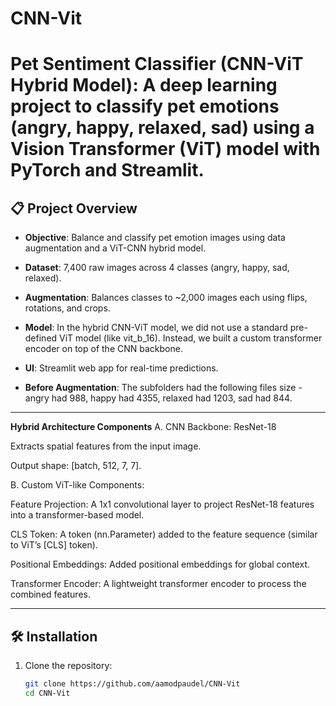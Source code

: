 # CNN-Vit
# Pet Sentiment Classifier (CNN-ViT Hybrid Model):  A deep learning project to classify pet emotions (angry, happy, relaxed, sad) using a Vision Transformer (ViT) model with PyTorch and Streamlit.


## 📋 Project Overview
- **Objective**: Balance and classify pet emotion images using data augmentation and a ViT-CNN hybrid model.
- **Dataset**: 7,400 raw images across 4 classes (angry, happy, sad, relaxed).
- **Augmentation**: Balances classes to ~2,000 images each using flips, rotations, and crops.
- **Model**: In the hybrid CNN-ViT model, we did not use a standard pre-defined ViT model (like vit_b_16). Instead, we built a custom transformer encoder on top of the CNN backbone.
- **UI**: Streamlit web app for real-time predictions.

- **Before Augmentation**: The subfolders had the following files size - angry had 988,
happy had 4355, relaxed had 1203, sad had 844.
-----------------------------------------------------
**Hybrid Architecture Components**
A. CNN Backbone: ResNet-18

Extracts spatial features from the input image.

Output shape: [batch, 512, 7, 7].

B. Custom ViT-like Components:

Feature Projection:
A 1x1 convolutional layer to project ResNet-18 features into a transformer-based model.

CLS Token:
A token (nn.Parameter) added to the feature sequence (similar to ViT’s [CLS] token).

Positional Embeddings:
Added positional embeddings for global context.

Transformer Encoder:
A lightweight transformer encoder to process the combined features.

--------------------------------------------------------------
## 🛠 Installation
1. Clone the repository:
   ```bash
   git clone https://github.com/aamodpaudel/CNN-Vit
   cd CNN-Vit
